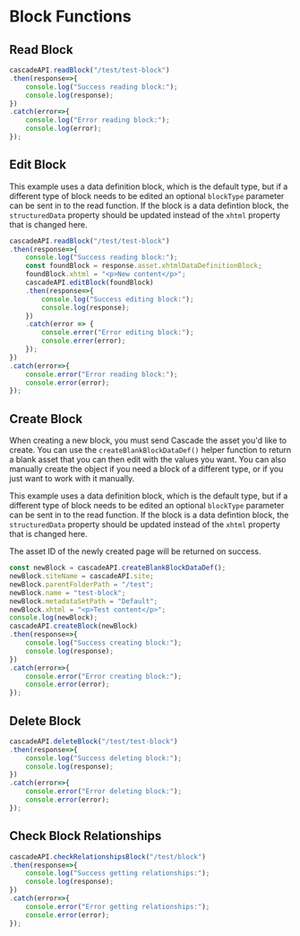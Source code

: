 # Block Functions

## Read Block

```javascript
cascadeAPI.readBlock("/test/test-block")
.then(response=>{
    console.log("Success reading block:");
    console.log(response);
})
.catch(error=>{
    console.log("Error reading block:");
    console.log(error);
});
```

## Edit Block
This example uses a data definition block, which is the default type, but if a different type of block needs to be edited an optional
`blockType` parameter can be sent in to the read function. If the block is a data defintion block, the `structuredData` property should
be updated instead of the `xhtml` property that is changed here.
```javascript
cascadeAPI.readBlock("/test/test-block")
.then(response=>{
    console.log("Success reading block:");
    const foundBlock = response.asset.xhtmlDataDefinitionBlock;
    foundBlock.xhtml = "<p>New content</p>";
    cascadeAPI.editBlock(foundBlock)
    .then(response=>{
        console.log("Success editing block:");
        console.log(response);
    })
    .catch(error => {
        console.errer("Error editing block:");
        console.errer(error);
    });
})
.catch(error=>{
    console.error("Error reading block:");
    console.error(error);
});
```

## Create Block
When creating a new block, you must send Cascade the asset you'd like to create. You can use the `createBlankBlockDataDef()` helper function to return a blank asset that you can then edit with the values you want. You can also manually create the object if you need a block of a different type, or if
you just want to work with it manually.

This example uses a data definition block, which is the default type, but if a different type of block needs to be edited an optional
`blockType` parameter can be sent in to the read function. If the block is a data defintion block, the `structuredData` property should
be updated instead of the `xhtml` property that is changed here.

The asset ID of the newly created page will be returned on success.
```javascript
const newBlock = cascadeAPI.createBlankBlockDataDef();
newBlock.siteName = cascadeAPI.site;
newBlock.parentFolderPath = "/test";
newBlock.name = "test-block";
newBlock.metadataSetPath = "Default";
newBlock.xhtml = "<p>Test content</p>";
console.log(newBlock);
cascadeAPI.createBlock(newBlock)
.then(response=>{
    console.log("Success creating block:");
    console.log(response);
})
.catch(error=>{
    console.error("Error creating block:");
    console.error(error);
});
```

## Delete Block

```javascript
cascadeAPI.deleteBlock("/test/test-block")
.then(response=>{
    console.log("Success deleting block:");
    console.log(response);
})
.catch(error=>{
    console.error("Error deleting block:");
    console.error(error);
});
```

## Check Block Relationships

```javascript
cascadeAPI.checkRelationshipsBlock("/test/block")
.then(response=>{
    console.log("Success getting relationships:");
    console.log(response);
})
.catch(error=>{
    console.error("Error getting relationships:");
    console.error(error);
});
```